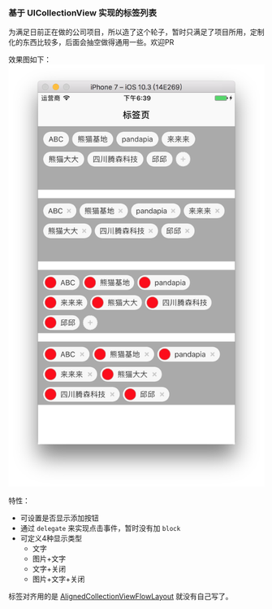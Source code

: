 ### 基于 UICollectionView 实现的标签列表

为满足日前正在做的公司项目，所以造了这个轮子，暂时只满足了项目所用，定制化的东西比较多，后面会抽空做得通用一些。欢迎PR

效果图如下：
![preview](preview.png)

特性：

* 可设置是否显示添加按钮
* 通过 `delegate` 来实现点击事件，暂时没有加 `block`
* 可定义4种显示类型
   * 文字
   * 图片+文字
   * 文字+关闭
   * 图片+文字+关闭
  

标签对齐用的是 [AlignedCollectionViewFlowLayout](https://github.com/mischa-hildebrand/AlignedCollectionViewFlowLayout) 就没有自己写了。
